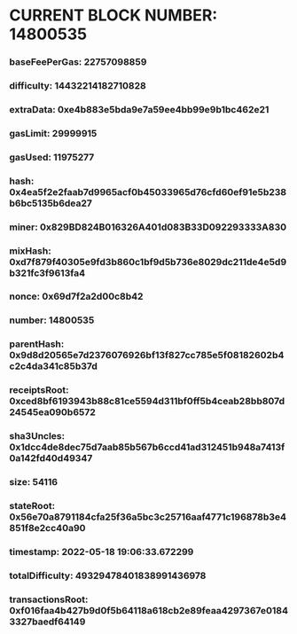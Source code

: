 # CURRENT BLOCK NUMBER: 14800535

### baseFeePerGas: 22757098859
### difficulty: 14432214182710828
### extraData: 0xe4b883e5bda9e7a59ee4bb99e9b1bc462e21
### gasLimit: 29999915
### gasUsed: 11975277
### hash: 0x4ea5f2e2faab7d9965acf0b45033965d76cfd60ef91e5b238b6bc5135b6dea27
### miner: 0x829BD824B016326A401d083B33D092293333A830
### mixHash: 0xd7f879f40305e9fd3b860c1bf9d5b736e8029dc211de4e5d9b321fc3f9613fa4
### nonce: 0x69d7f2a2d00c8b42
### number: 14800535
### parentHash: 0x9d8d20565e7d2376076926bf13f827cc785e5f08182602b4c2c4da341c85b37d
### receiptsRoot: 0xced8bf6193943b88c81ce5594d311bf0ff5b4ceab28bb807d24545ea090b6572
### sha3Uncles: 0x1dcc4de8dec75d7aab85b567b6ccd41ad312451b948a7413f0a142fd40d49347
### size: 54116
### stateRoot: 0x56e70a8791184cfa25f36a5bc3c25716aaf4771c196878b3e4851f8e2cc40a90
### timestamp: 2022-05-18 19:06:33.672299
### totalDifficulty: 49329478401838991436978
### transactionsRoot: 0xf016faa4b427b9d0f5b64118a618cb2e89feaa4297367e01843327baedf64149
